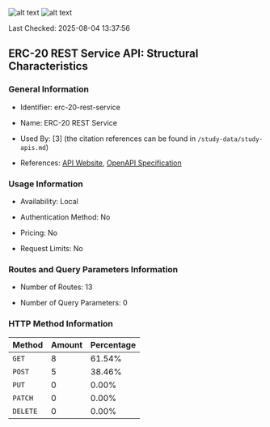 ![alt text](https://img.shields.io/badge/OpenAPI_Specification-Invalid-red.svg) ![alt text](https://img.shields.io/badge/Server_URL-Invalid-red.svg) 

Last Checked: 2025-08-04 13:37:56

## ERC-20 REST Service API: Structural Characteristics

### General Information

- Identifier: erc-20-rest-service

- Name: ERC-20 REST Service

- Used By: [3] (the citation references can be found in `/study-data/study-apis.md`)

- References: [API Website](https://github.com/web3labs/erc20-rest-service), [OpenAPI Specification](https://github.com/web3labs/erc20-rest-service/blob/master/images/full-swagger-ui.png)

### Usage Information

- Availability: Local

- Authentication Method: No

- Pricing: No

- Request Limits: No

### Routes and Query Parameters Information

- Number of Routes: 13

- Number of Query Parameters: 0

### HTTP Method Information

| Method | Amount | Percentage |
|--------|--------|------------|
| `GET` | 8 | 61.54% |
| `POST` | 5 | 38.46% |
| `PUT` | 0 | 0.00% |
| `PATCH` | 0 | 0.00% |
| `DELETE` | 0 | 0.00% |

